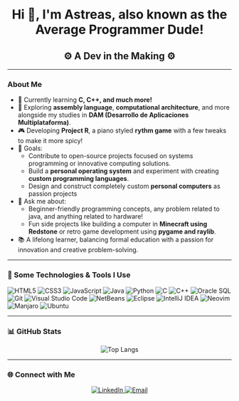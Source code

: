 <h1 align="center">Hi 👋, I'm Astreas, also known as the Average Programmer Dude!</h1>
<h2 align="center">⚙️ A Dev in the Making ⚙️</h2>

---

### About Me
- 🌱 Currently learning **C, C++, and much more!**
- 🚀 Exploring **assembly language**, **computational architecture**, and more alongside my studies in **DAM (Desarrollo de Aplicaciones Multiplataforma)**.
- 🎮 Developing **Project R**, a piano styled **rythm game** with a few tweaks to make it more spicy!
- 🎯 Goals: 
  - Contribute to open-source projects focused on systems programming or innovative computing solutions.
  - Build a **personal operating system** and experiment with creating **custom programming languages**.
  - Design and construct completely custom **personal computers** as passion projects
- 💬 Ask me about:
  - Beginner-friendly programming concepts, any problem related to java, and anything related to hardware!
  - Fun side projects like building a computer in **Minecraft using Redstone** or retro game development using **pygame and raylib**.
- 📚 A lifelong learner, balancing formal education with a passion for innovation and creative problem-solving.

---

### 🔧 Some Technologies & Tools I Use
![HTML5](https://img.shields.io/badge/-HTML5-E34F26?style=flat-square&logo=html5&logoColor=white)
![CSS3](https://img.shields.io/badge/-CSS3-1572B6?style=flat-square&logo=css3)
![JavaScript](https://img.shields.io/badge/-JavaScript-F7DF1E?style=flat-square&logo=javascript&logoColor=black)
![Java](https://img.shields.io/badge/-Java-007396?style=flat-square&logo=java&logoColor=white)
![Python](https://img.shields.io/badge/-Python-3776AB?style=flat-square&logo=python&logoColor=white)
![C](https://img.shields.io/badge/-C-A8B9CC?style=flat-square&logo=c&logoColor=black)
![C++](https://img.shields.io/badge/-C++-00599C?style=flat-square&logo=c%2B%2B&logoColor=white)
![Oracle SQL](https://img.shields.io/badge/-Oracle%20SQL-F80000?style=flat-square&logo=oracle&logoColor=white)
![Git](https://img.shields.io/badge/-Git-F05032?style=flat-square&logo=git&logoColor=white)
![Visual Studio Code](https://img.shields.io/badge/-VSCode-0078D4?style=flat-square&logo=visual-studio-code)
![NetBeans](https://img.shields.io/badge/-NetBeans-1B6AC6?style=flat-square&logo=apache-netbeans-ide&logoColor=white)
![Eclipse](https://img.shields.io/badge/-Eclipse-2C2255?style=flat-square&logo=eclipse&logoColor=white)
![IntelliJ IDEA](https://img.shields.io/badge/-IntelliJ%20IDEA-000000?style=flat-square&logo=intellij-idea&logoColor=white)
![Neovim](https://img.shields.io/badge/-Neovim-57A143?style=flat-square&logo=neovim&logoColor=white)
![Manjaro](https://img.shields.io/badge/-Manjaro-35BF5C?style=flat-square&logo=manjaro&logoColor=white)
![Ubuntu](https://img.shields.io/badge/-Ubuntu-E95420?style=flat-square&logo=ubuntu&logoColor=white)

---

### 📊 GitHub Stats

<p align="center">
  <img src="https://github-readme-stats.vercel.app/api/top-langs/?username=Jastreas&hide=TeX&layout=compact&theme=radical" alt="Top Langs" />
</p>

---

### 🌐 Connect with Me
<p align="center">
  <a href="https://www.linkedin.com/in/juan-andreas-manea-8b1743243/" target="_blank">
    <img src="https://img.shields.io/badge/LinkedIn-%230077B5.svg?style=for-the-badge&logo=linkedin&logoColor=white" alt="LinkedIn" />
  </a>
  <a href="mailto:j.andreasmanea@gmail.com" target="_blank">
    <img src="https://img.shields.io/badge/Email-%23D14836.svg?style=for-the-badge&logo=gmail&logoColor=white" alt="Email" />
  </a>
</p>

